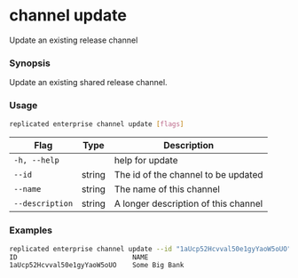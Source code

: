 # channel update

Update an existing release channel

### Synopsis

Update an existing shared release channel.

### Usage
```bash
replicated enterprise channel update [flags]
```


| Flag                  | Type   | Description |
|-----------------------|--------|-------------|
| `-h, --help` | | help for update |
| `--id` | string | The id of the channel to be updated |
| `--name` | string | The name of this channel |
| `--description` | string | A longer description of this channel |

### Examples

```bash
replicated enterprise channel update --id "1aUcp52Hcvval50e1gyYaoW5oUO" --name "Some Big Bank" --description "An updated description of the channel"
ID                             NAME
1aUcp52Hcvval50e1gyYaoW5oUO    Some Big Bank
```
